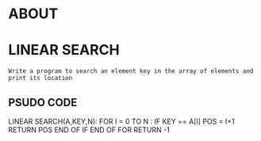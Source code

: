 # ABOUT

# LINEAR SEARCH

    Write a program to search an element key in the array of elements and print its location

## PSUDO CODE

LINEAR SEARCH(A,KEY,N):
    FOR I = 0 TO N :
        IF KEY == A[I]
            POS = I+1
            RETURN POS
        END OF IF
    END OF FOR
    RETURN -1

